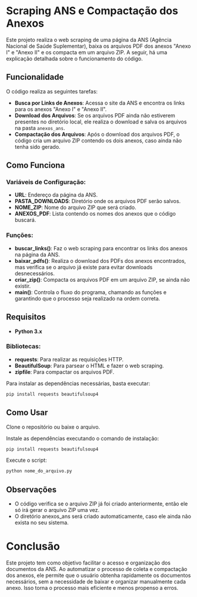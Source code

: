 # Scraping ANS e Compactação dos Anexos

Este projeto realiza o web scraping de uma página da ANS (Agência Nacional de Saúde Suplementar), baixa os arquivos PDF dos anexos "Anexo I" e "Anexo II" e os compacta em um arquivo ZIP. A seguir, há uma explicação detalhada sobre o funcionamento do código.

## Funcionalidade

O código realiza as seguintes tarefas:

- **Busca por Links de Anexos**: Acessa o site da ANS e encontra os links para os anexos "Anexo I" e "Anexo II".
- **Download dos Arquivos**: Se os arquivos PDF ainda não estiverem presentes no diretório local, ele realiza o download e salva os arquivos na pasta `anexos_ans`.
- **Compactação dos Arquivos**: Após o download dos arquivos PDF, o código cria um arquivo ZIP contendo os dois anexos, caso ainda não tenha sido gerado.

## Como Funciona

### Variáveis de Configuração:
- **URL**: Endereço da página da ANS.
- **PASTA_DOWNLOADS**: Diretório onde os arquivos PDF serão salvos.
- **NOME_ZIP**: Nome do arquivo ZIP que será criado.
- **ANEXOS_PDF**: Lista contendo os nomes dos anexos que o código buscará.

### Funções:
- **buscar_links()**: Faz o web scraping para encontrar os links dos anexos na página da ANS.
- **baixar_pdfs()**: Realiza o download dos PDFs dos anexos encontrados, mas verifica se o arquivo já existe para evitar downloads desnecessários.
- **criar_zip()**: Compacta os arquivos PDF em um arquivo ZIP, se ainda não existir.
- **main()**: Controla o fluxo do programa, chamando as funções e garantindo que o processo seja realizado na ordem correta.

## Requisitos

- **Python 3.x**

### Bibliotecas:
- **requests**: Para realizar as requisições HTTP.
- **BeautifulSoup**: Para parsear o HTML e fazer o web scraping.
- **zipfile**: Para compactar os arquivos PDF.

Para instalar as dependências necessárias, basta executar:

```bash
pip install requests beautifulsoup4 
```

## Como Usar

Clone o repositório ou baixe o arquivo.

Instale as dependências executando o comando de instalação:

```bash
pip install requests beautifulsoup4
```
Execute o script:

```bash
python nome_do_arquivo.py
```

## Observações

- O código verifica se o arquivo ZIP já foi criado anteriormente, então ele só irá gerar o arquivo ZIP uma vez.
- O diretório anexos_ans será criado automaticamente, caso ele ainda não exista no seu sistema.

# Conclusão

Este projeto tem como objetivo facilitar o acesso e organização dos documentos da ANS. Ao automatizar o processo de coleta e compactação dos anexos, ele permite que o usuário obtenha rapidamente os documentos necessários, sem a necessidade de baixar e organizar manualmente cada anexo. Isso torna o processo mais eficiente e menos propenso a erros.

